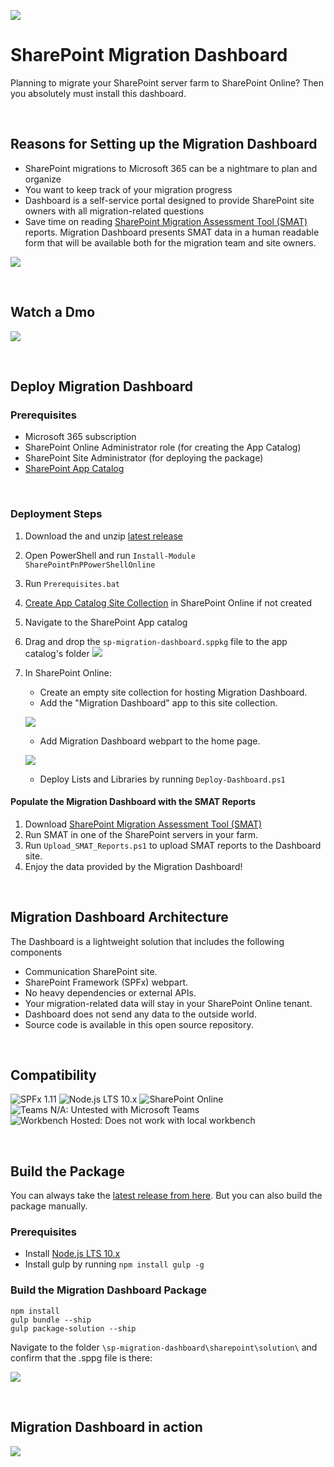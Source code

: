 ![](IMG/search.png)
# SharePoint Migration Dashboard
Planning to migrate your SharePoint server farm to SharePoint Online? Then you absolutely must install this dashboard.

<br/>

## Reasons for Setting up the Migration Dashboard

 - SharePoint migrations to Microsoft 365 can be a nightmare to plan and organize
 - You want to keep track of your migration progress
 - Dashboard is a self-service portal designed to provide SharePoint site owners with all migration-related questions
 - Save time on reading [SharePoint Migration Assessment Tool (SMAT)](https://www.microsoft.com/en-us/download/details.aspx?id=53598&WT.mc_id=rss_alldownloads_all) reports. Migration Dashboard presents SMAT data in a human readable form that will be available both for the migration team and site owners.

![](IMG/siteInfo.png)

<br/>

## Watch a Dmo 
[![](IMG/video.png)](https://youtu.be/6FwCIA-aaPM)

<br/>

## Deploy Migration Dashboard

### Prerequisites

- Microsoft 365 subscription
- SharePoint Online Administrator role (for creating the App Catalog)
- SharePoint Site Administrator (for deploying the package)
- [SharePoint App Catalog](https://docs.microsoft.com/en-us/sharepoint/use-app-catalog)

<br/>


### Deployment Steps

1. Download the and unzip [latest release](https://github.com/Zerg00s/sp-migration-dashboard/releases/download/1.0/sp-migration-dashboard.Release.zip)
1. Open PowerShell and run `Install-Module SharePointPnPPowerShellOnline`
1. Run `Prerequisites.bat`
1. [Create App Catalog Site Collection](https://docs.microsoft.com/en-us/sharepoint/use-app-catalog#step-1-create-the-app-catalog-site-collection) in SharePoint Online if not created
1. Navigate to the SharePoint App catalog
1. Drag and drop the `sp-migration-dashboard.sppkg` file to the app catalog's folder
![](IMG/drag-and-drop.png)

1. In SharePoint Online: 
   * Create an empty site collection for hosting Migration Dashboard.
   * Add the "Migration Dashboard" app to this site collection.

   ![](IMG/add-app.png)
   * Add Migration Dashboard webpart to the home page.

   ![](IMG/webpart.png)
   * Deploy Lists and Libraries by running `Deploy-Dashboard.ps1`



#### Populate the Migration Dashboard with the SMAT Reports

1. Download [SharePoint Migration Assessment Tool (SMAT)](https://www.microsoft.com/en-us/download/details.aspx?id=53598&WT.mc_id=rss_alldownloads_all)
1. Run SMAT in one of the SharePoint servers in your farm.
1. Run `Upload_SMAT_Reports.ps1` to upload SMAT reports to the Dashboard site.
1. Enjoy the data provided by the Migration Dashboard!


<br/>


## Migration Dashboard Architecture

The Dashboard is a lightweight solution that includes the following components
- Communication SharePoint site.
- SharePoint Framework (SPFx) webpart.
- No heavy dependencies or external APIs.
- Your migration-related data will stay in your SharePoint Online tenant.
- Dashboard does not send any data to the outside world.
- Source code is available in this open source repository.

 <br/>

 ## Compatibility

![SPFx 1.11](https://img.shields.io/badge/SPFx-1.11.0-green.svg) 
![Node.js LTS 10.x](https://img.shields.io/badge/Node.js-LTS%2010.x-green.svg) 
![SharePoint Online](https://img.shields.io/badge/SharePoint-Online-yellow.svg) 
![Teams N/A: Untested with Microsoft Teams](https://img.shields.io/badge/Teams-N%2FA-lightgrey.svg "Untested with Microsoft Teams") 
![Workbench Hosted: Does not work with local workbench](https://img.shields.io/badge/Workbench-Hosted-yellow.svg "Does not work with local workbench")

 <br/>

## Build the Package
You can always take the [latest release from here](https://github.com/Zerg00s/sp-migration-dashboard/releases/download/1.0/sp-migration-dashboard.Release.zip). But you can also build the package manually.

### Prerequisites

- Install [Node.js LTS 10.x](https://nodejs.org/dist/latest-v10.x/)
- Install gulp by running `npm install gulp -g`

### Build the Migration Dashboard Package

```
npm install
gulp bundle --ship
gulp package-solution --ship
```

Navigate to the folder `\sp-migration-dashboard\sharepoint\solution\` and confirm that the .sppg file is there:

![](IMG/package.png)

 <br/>
 
## Migration Dashboard in action

![](IMG/tabs.gif)


